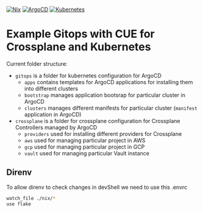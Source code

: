 [![Nix](https://img.shields.io/static/v1?logo=nixos&logoColor=white&label=&message=Nix/NixOS&color=5277C3&style=for-the-badge)](https://nixos.org/)
[![ArgoCD](https://img.shields.io/static/v1?logo=argo&logoColor=white&label=&message=ArgoCD&color=EF7B4D&style=for-the-badge)](https://argoproj.github.io/cd/)
[![Kubernetes](https://img.shields.io/static/v1?logo=kubernetes&logoColor=white&label=&message=Kubernetes&color=326CE5&style=for-the-badge)](https://kubernetes.io/)

# Example Gitops with CUE for Crossplane and Kubernetes

Current folder structure:

- `gitops` is a folder for kubernetes configuration for ArgoCD
  - `apps` contains templates for ArgoCD applications for installing them into different clusters
  - `bootstrap` manages application bootsrap for particular cluster in ArgoCD
  - `clusters` manages different manifests for particular cluster (`manifest` application in ArgoCD)
- `crossplane` is a folder for crossplane configuration for Crossplane Controllers managed by ArgoCD
  - `providers` used for installing different providers for Crossplane
  - `aws` used for managing particular project in AWS
  - `gcp` used for managing particular project in GCP
  - `vault` used for managing particular Vault instance

## Direnv

To allow direnv to check changes in devShell we need to use this .envrc

```bash
watch_file ./nix/*
use flake
```
